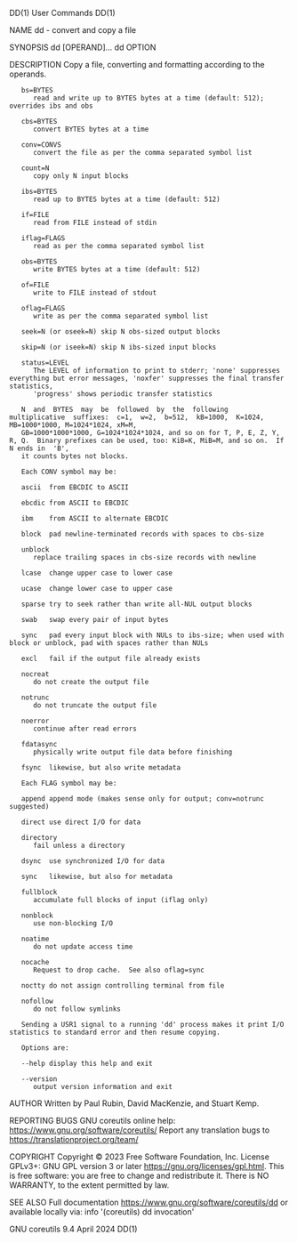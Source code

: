 DD(1)									 User Commands									 DD(1)

NAME
       dd - convert and copy a file

SYNOPSIS
       dd [OPERAND]...
       dd OPTION

DESCRIPTION
       Copy a file, converting and formatting according to the operands.

       bs=BYTES
	      read and write up to BYTES bytes at a time (default: 512); overrides ibs and obs

       cbs=BYTES
	      convert BYTES bytes at a time

       conv=CONVS
	      convert the file as per the comma separated symbol list

       count=N
	      copy only N input blocks

       ibs=BYTES
	      read up to BYTES bytes at a time (default: 512)

       if=FILE
	      read from FILE instead of stdin

       iflag=FLAGS
	      read as per the comma separated symbol list

       obs=BYTES
	      write BYTES bytes at a time (default: 512)

       of=FILE
	      write to FILE instead of stdout

       oflag=FLAGS
	      write as per the comma separated symbol list

       seek=N (or oseek=N) skip N obs-sized output blocks

       skip=N (or iseek=N) skip N ibs-sized input blocks

       status=LEVEL
	      The LEVEL of information to print to stderr; 'none' suppresses everything but error messages, 'noxfer' suppresses the final transfer statistics,
	      'progress' shows periodic transfer statistics

       N  and  BYTES  may  be  followed	 by  the  following  multiplicative  suffixes:	c=1,  w=2,  b=512,  kB=1000,  K=1024, MB=1000*1000, M=1024*1024, xM=M,
       GB=1000*1000*1000, G=1024*1024*1024, and so on for T, P, E, Z, Y, R, Q.	Binary prefixes can be used, too: KiB=K, MiB=M, and so on.  If N ends in  'B',
       it counts bytes not blocks.

       Each CONV symbol may be:

       ascii  from EBCDIC to ASCII

       ebcdic from ASCII to EBCDIC

       ibm    from ASCII to alternate EBCDIC

       block  pad newline-terminated records with spaces to cbs-size

       unblock
	      replace trailing spaces in cbs-size records with newline

       lcase  change upper case to lower case

       ucase  change lower case to upper case

       sparse try to seek rather than write all-NUL output blocks

       swab   swap every pair of input bytes

       sync   pad every input block with NULs to ibs-size; when used with block or unblock, pad with spaces rather than NULs

       excl   fail if the output file already exists

       nocreat
	      do not create the output file

       notrunc
	      do not truncate the output file

       noerror
	      continue after read errors

       fdatasync
	      physically write output file data before finishing

       fsync  likewise, but also write metadata

       Each FLAG symbol may be:

       append append mode (makes sense only for output; conv=notrunc suggested)

       direct use direct I/O for data

       directory
	      fail unless a directory

       dsync  use synchronized I/O for data

       sync   likewise, but also for metadata

       fullblock
	      accumulate full blocks of input (iflag only)

       nonblock
	      use non-blocking I/O

       noatime
	      do not update access time

       nocache
	      Request to drop cache.  See also oflag=sync

       noctty do not assign controlling terminal from file

       nofollow
	      do not follow symlinks

       Sending a USR1 signal to a running 'dd' process makes it print I/O statistics to standard error and then resume copying.

       Options are:

       --help display this help and exit

       --version
	      output version information and exit

AUTHOR
       Written by Paul Rubin, David MacKenzie, and Stuart Kemp.

REPORTING BUGS
       GNU coreutils online help: <https://www.gnu.org/software/coreutils/>
       Report any translation bugs to <https://translationproject.org/team/>

COPYRIGHT
       Copyright © 2023 Free Software Foundation, Inc.	License GPLv3+: GNU GPL version 3 or later <https://gnu.org/licenses/gpl.html>.
       This is free software: you are free to change and redistribute it.  There is NO WARRANTY, to the extent permitted by law.

SEE ALSO
       Full documentation <https://www.gnu.org/software/coreutils/dd>
       or available locally via: info '(coreutils) dd invocation'

GNU coreutils 9.4							  April 2024									 DD(1)
